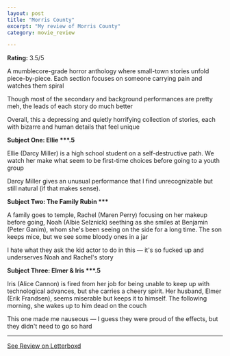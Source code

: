 ```yaml
---
layout: post
title: "Morris County"
excerpt: "My review of Morris County"
category: movie_review

---
```


**Rating:** 3.5/5

A mumblecore-grade horror anthology where small-town stories unfold piece-by-piece. Each section focuses on someone carrying pain and watches them spiral

Though most of the secondary and background performances are pretty meh, the leads of each story do much better

Overall, this a depressing and quietly horrifying collection of stories, each with bizarre and human details that feel unique

<b>Subject One: Ellie ***.5</b>

Ellie (Darcy Miller) is a high school student on a self-destructive path. We watch her make what seem to be first-time choices before going to a youth group

Darcy Miller gives an unusual performance that I find unrecognizable but still natural (if that makes sense).

<b>Subject Two: The Family Rubin ***</b>

A family goes to temple, Rachel (Maren Perry) focusing on her makeup before going, Noah (Albie Selznick) seething as she smiles at Benjamin (Peter Ganim), whom she's been seeing on the side for a long time. The son keeps mice, but we see some bloody ones in a jar

I hate what they ask the kid actor to do in this — it's so fucked up and underserves Noah and Rachel's story

<b>Subject Three: Elmer & Iris ***.5</b>

Iris (Alice Cannon) is fired from her job for being unable to keep up with technological advances, but she carries a cheery spirit. Her husband, Elmer (Erik Frandsen), seems miserable but keeps it to himself. The following morning, she wakes up to him dead on the couch

This one made me nauseous — I guess they were proud of the effects, but they didn't need to go so hard

<hr>

[See Review on Letterboxd](https://boxd.it/4PT8YJ)
